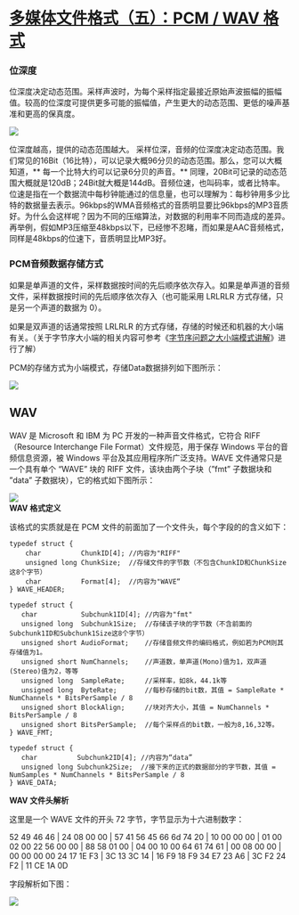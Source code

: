 # [多媒体文件格式（五）：PCM / WAV 格式](https://www.cnblogs.com/renhui/p/12148330.html)  
### 位深度  
位深度决定动态范围。采样声波时，为每个采样指定最接近原始声波振幅的振幅值。较高的位深度可提供更多可能的振幅值，产生更大的动态范围、更低的噪声基准和更高的保真度。

![](https://img2018.cnblogs.com/blog/682616/202001/682616-20200104124916045-1853047547.png)

位深度越高，提供的动态范围越大。
采样位深，音频的位深度决定动态范围。我们常见的16Bit（16比特），可以记录大概96分贝的动态范围。那么，您可以大概知道，** 每一个比特大约可以记录6分贝的声音。** 同理，20Bit可记录的动态范围大概就是120dB；24Bit就大概是144dB。音频位速，也叫码率，或者比特率。位速是指在一个数据流中每秒钟能通过的信息量，也可以理解为：每秒钟用多少比特的数据量去表示。96kbps的WMA音频格式的音质明显要比96kbps的MP3音质好。为什么会这样呢？因为不同的压缩算法，对数据的利用率不同而造成的差异。再举例，假如MP3压缩至48kbps以下，已经惨不忍睹，而如果是AAC音频格式，同样是48kbps的位速下，音质明显比MP3好。  
### PCM音频数据存储方式

如果是单声道的文件，采样数据按时间的先后顺序依次存入。如果是单声道的音频文件，采样数据按时间的先后顺序依次存入（也可能采用 LRLRLR 方式存储，只是另一个声道的数据为 0）。

如果是双声道的话通常按照 LRLRLR 的方式存储，存储的时候还和机器的大小端有关。（关于字节序大小端的相关内容可参考《[字节序问题之大小端模式讲解](https://www.cnblogs.com/renhui/p/13600572.html)》进行了解）

PCM的存储方式为小端模式，存储Data数据排列如下图所示：

![](https://img2018.cnblogs.com/blog/682616/202001/682616-20200104112313716-290297915.png)  
##  WAV

WAV 是 Microsoft 和 IBM 为 PC 开发的一种声音文件格式，它符合 RIFF（Resource Interchange File Format）文件规范，用于保存 Windows 平台的音频信息资源，被 Windows 平台及其应用程序所广泛支持。WAVE 文件通常只是一个具有单个 “WAVE” 块的 RIFF 文件，该块由两个子块（”fmt” 子数据块和 ”data” 子数据块），它的格式如下图所示：

![](https://img2018.cnblogs.com/blog/682616/202001/682616-20200104131622902-1855086338.png)  
**WAV 格式定义**

该格式的实质就是在 PCM 文件的前面加了一个文件头，每个字段的的含义如下：


```
typedef struct {
    char          ChunkID[4]; //内容为"RIFF"
    unsigned long ChunkSize;  //存储文件的字节数（不包含ChunkID和ChunkSize这8个字节）
    char          Format[4];  //内容为"WAVE“
} WAVE_HEADER;
 
typedef struct {
   char           Subchunk1ID[4]; //内容为"fmt"
   unsigned long  Subchunk1Size;  //存储该子块的字节数（不含前面的Subchunk1ID和Subchunk1Size这8个字节）
   unsigned short AudioFormat;    //存储音频文件的编码格式，例如若为PCM则其存储值为1。
   unsigned short NumChannels;    //声道数，单声道(Mono)值为1，双声道(Stereo)值为2，等等
   unsigned long  SampleRate;     //采样率，如8k，44.1k等
   unsigned long  ByteRate;       //每秒存储的bit数，其值 = SampleRate * NumChannels * BitsPerSample / 8
   unsigned short BlockAlign;     //块对齐大小，其值 = NumChannels * BitsPerSample / 8
   unsigned short BitsPerSample;  //每个采样点的bit数，一般为8,16,32等。
} WAVE_FMT;
 
typedef struct {
   char          Subchunk2ID[4]; //内容为“data”
   unsigned long Subchunk2Size;  //接下来的正式的数据部分的字节数，其值 = NumSamples * NumChannels * BitsPerSample / 8
} WAVE_DATA;

```

**WAV 文件头解析**

这里是一个 WAVE 文件的开头 72 字节，字节显示为十六进制数字：

52 49 46 46 | 24 08 00 00 | 57 41 56 45
66 6d 74 20 | 10 00 00 00 | 01 00 02 00 
22 56 00 00 | 88 58 01 00 | 04 00 10 00
64 61 74 61 | 00 08 00 00 | 00 00 00 00 
24 17 1E F3 | 3C 13 3C 14 | 16 F9 18 F9
34 E7 23 A6 | 3C F2 24 F2 | 11 CE 1A 0D

字段解析如下图：

![](https://img2018.cnblogs.com/blog/682616/202001/682616-20200104131832991-1533022058.png)